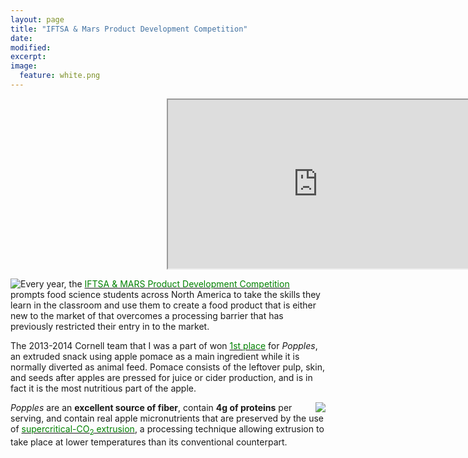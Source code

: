 ```yaml
---
layout: page
title: "IFTSA & Mars Product Development Competition"
date: 
modified:
excerpt:
image:
  feature: white.png
---
```

<div id="contentframe" style="position:relative; top: 0px; left: 250px;">
<iframe width="480" height="270" src="http://link.brightcove.com/services/player/bcpid1384193524001?bckey=AQ~~,AAABQKHY2bE~,ITTF-QY62MEfC5bna0hdbYgCt88POfF_&bctid=3706530605001" frameborder="1" allowfullscreen></iframe>
</div>

<img style="float:left" src="http://jadeproulx.com/images/popples-package.png"> Every year, the <a href="http://www.ift.org/community/students/competitions/product-development.aspx"><span style="color:green">IFTSA & MARS Product Development Competition</span></a> prompts food science students across North America to take the skills they learn in the classroom and use them to create a food product that is either new to the market of that overcomes a processing barrier that has previously restricted their entry in to the market.  
  
The 2013-2014 Cornell team that I was a part of won <a href="http://www.news.cornell.edu/stories/2014/07/snappy-popples-cracks-first-place-national-food-expo"><span style="color:green">1st place</span></a> for *Popples*, an extruded snack using apple pomace as a main ingredient while it is normally diverted as animal feed. Pomace consists of the leftover pulp, skin, and seeds after apples are pressed for juice or cider production, and is in fact it is the most nutritious part of the apple. 
  
 <img style="float:right" src="http://jadeproulx.com/images/IFT-group.jpg"> *Popples* are an **excellent source of fiber**, contain **4g of proteins** per serving, and contain real apple micronutrients that are preserved by the use of <a href="http://www.foodengineeringmag.com/articles/engineering-r-d-supercritical-co-sub-2-sub-extrusion-opens-new-product-opportunities"><span style="color:green">supercritical-CO<sub>2</sub> extrusion</span></a>, a processing technique allowing extrusion to take place at lower temperatures than its conventional counterpart. 
